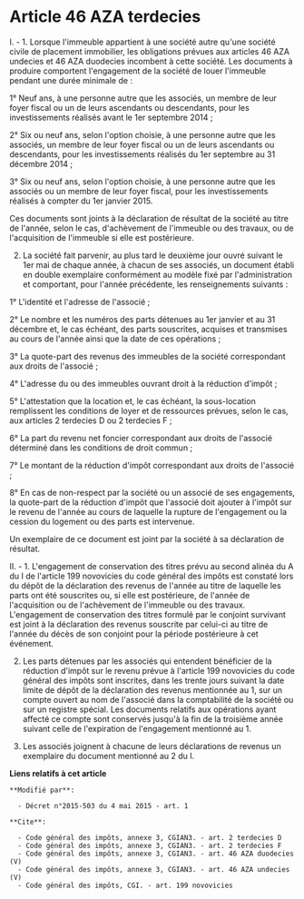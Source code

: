 # Article 46 AZA terdecies

I. - 1. Lorsque l'immeuble appartient à une société autre qu'une société civile de placement immobilier, les obligations
prévues aux articles 46 AZA undecies et 46 AZA duodecies incombent à cette société. Les documents à produire comportent
l'engagement de la société de louer l'immeuble pendant une durée minimale de :

1° Neuf ans, à une personne autre que les associés, un membre de leur foyer fiscal ou un de leurs ascendants ou descendants,
pour les investissements réalisés avant le 1er septembre 2014 ;

2° Six ou neuf ans, selon l'option choisie, à une personne autre que les associés, un membre de leur foyer fiscal ou un de
leurs ascendants ou descendants, pour les investissements réalisés du 1er septembre au 31 décembre 2014 ;

3° Six ou neuf ans, selon l'option choisie, à une personne autre que les associés ou un membre de leur foyer fiscal, pour les
investissements réalisés à compter du 1er janvier 2015.

Ces documents sont joints à la déclaration de résultat de la société au titre de l'année, selon le cas, d'achèvement de
l'immeuble ou des travaux, ou de l'acquisition de l'immeuble si elle est postérieure.

2. La société fait parvenir, au plus tard le deuxième jour ouvré suivant le 1er mai de chaque année, à chacun de ses
associés, un document établi en double exemplaire conformément au modèle fixé par l'administration et comportant, pour
l'année précédente, les renseignements suivants : 

1° L'identité et l'adresse de l'associé ; 

2° Le nombre et les numéros des parts détenues au 1er janvier et au 31 décembre et, le cas échéant, des parts souscrites,
acquises et transmises au cours de l'année ainsi que la date de ces opérations ; 

3° La quote-part des revenus des immeubles de la société correspondant aux droits de l'associé ; 

4° L'adresse du ou des immeubles ouvrant droit à la réduction d'impôt ; 

5° L'attestation que la location et, le cas échéant, la sous-location remplissent les conditions de loyer et de ressources
prévues, selon le cas, aux articles 2 terdecies D ou 2 terdecies F ; 

6° La part du revenu net foncier correspondant aux droits de l'associé déterminé dans les conditions de droit commun ; 

7° Le montant de la réduction d'impôt correspondant aux droits de l'associé ; 

8° En cas de non-respect par la société ou un associé de ses engagements, la quote-part de la réduction d'impôt que l'associé
doit ajouter à l'impôt sur le revenu de l'année au cours de laquelle la rupture de l'engagement ou la cession du logement ou
des parts est intervenue. 

Un exemplaire de ce document est joint par la société à sa déclaration de résultat. 

II. - 1. L'engagement de conservation des titres prévu au second alinéa du A du I de l'article 199 novovicies du code général
des impôts est constaté lors du dépôt de la déclaration des revenus de l'année au titre de laquelle les parts ont été
souscrites ou, si elle est postérieure, de l'année de l'acquisition ou de l'achèvement de l'immeuble ou des travaux.
L'engagement de conservation des titres formulé par le conjoint survivant est joint à la déclaration des revenus souscrite
par celui-ci au titre de l'année du décès de son conjoint pour la période postérieure à cet événement. 

2. Les parts détenues par les associés qui entendent bénéficier de la réduction d'impôt sur le revenu prévue à l'article 199
novovicies du code général des impôts sont inscrites, dans les trente jours suivant la date limite de dépôt de la déclaration
des revenus mentionnée au 1, sur un compte ouvert au nom de l'associé dans la comptabilité de la société ou sur un registre
spécial. Les documents relatifs aux opérations ayant affecté ce compte sont conservés jusqu'à la fin de la troisième année
suivant celle de l'expiration de l'engagement mentionné au 1.

3. Les associés joignent à chacune de leurs déclarations de revenus un exemplaire du document mentionné au 2 du I.

**Liens relatifs à cet article**

	**Modifié par**:

	  - Décret n°2015-503 du 4 mai 2015 - art. 1

	**Cite**:

	  - Code général des impôts, annexe 3, CGIAN3. - art. 2 terdecies D
	  - Code général des impôts, annexe 3, CGIAN3. - art. 2 terdecies F
	  - Code général des impôts, annexe 3, CGIAN3. - art. 46 AZA duodecies (V)
	  - Code général des impôts, annexe 3, CGIAN3. - art. 46 AZA undecies (V)
	  - Code général des impôts, CGI. - art. 199 novovicies
